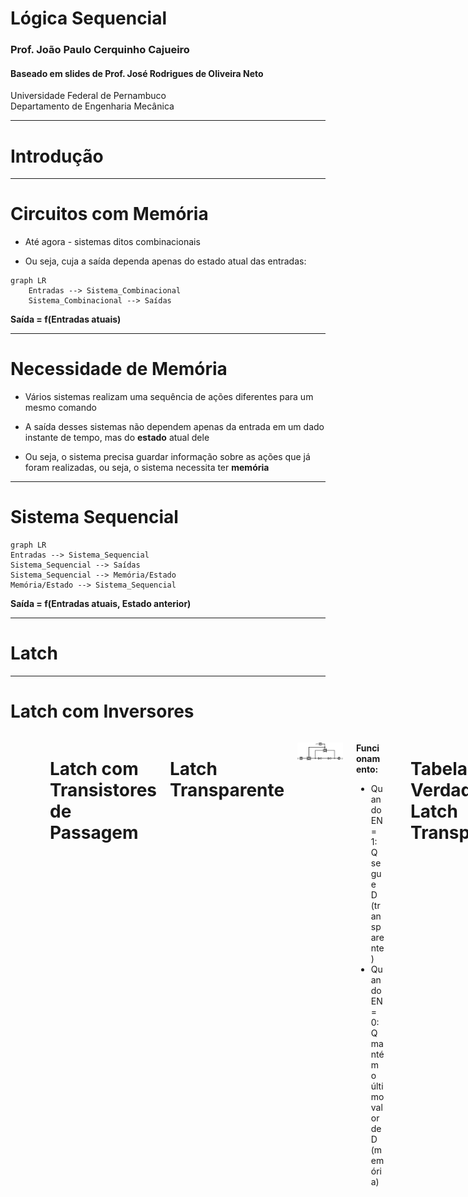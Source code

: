 # Lógica Sequencial

### Prof. João Paulo Cerquinho Cajueiro
#### Baseado em slides de Prof. José Rodrigues de Oliveira Neto

Universidade Federal de Pernambuco  
Departamento de Engenharia Mecânica

---

# Introdução

---

# Circuitos com Memória

- Até agora - sistemas ditos combinacionais

- Ou seja, cuja a saída dependa apenas do estado atual das entradas:


```mermaid
graph LR
    Entradas --> Sistema_Combinacional
    Sistema_Combinacional --> Saídas
```

**Saída = f(Entradas atuais)**

---

# Necessidade de Memória

- Vários sistemas realizam uma sequência de ações diferentes para um mesmo comando

- A saída desses sistemas não dependem apenas da entrada em um dado instante de tempo, mas do **estado** atual dele

- Ou seja, o sistema precisa guardar informação sobre as ações que já foram realizadas, ou seja, o sistema necessita ter **memória**


---

# Sistema Sequencial

<div class="flex justify-center">

```mermaid
graph LR
Entradas --> Sistema_Sequencial
Sistema_Sequencial --> Saídas
Sistema_Sequencial --> Memória/Estado
Memória/Estado --> Sistema_Sequencial
```

**Saída = f(Entradas atuais, Estado anterior)**

</div>
</div>

---

# Latch

---

# Latch com Inversores

<div class="columns">
<div class="column">
- Existem várias maneiras de guardar informação digital, 
- Uma das mais simples são os *latches*
- Analisemos o sistema ao lado:

</div>

<div class="column">

![](images/latchInversores.svg)

</div>


---

# Latch com Transistores de Passagem

# Latch Transparente

<div class="columns">
<div class="column">

![](images/latchTransparente.svg)

</div>

<div class=column>

**Funcionamento:**
- Quando EN = 1: Q segue D (transparente)
- Quando EN = 0: Q mantém o último valor de D (memória)

</div>
</div>

---

# Tabela Verdade do Latch Transparente

<div class="flex justify-center">

| EN | D | Q(t+1) | Operação |
|----|---|--------|----------|
| 0  | X | Q(t)   | Manter   |
| 1  | 0 | 0      | Reset    |
| 1  | 1 | 1      | Set      |

</div>

<v-clicks>

**Características:**
- **Transparente:** Quando habilitado, a saída segue a entrada
- **Memória:** Quando desabilitado, mantém o estado anterior
- **Nível sensitivo:** Responde ao nível do sinal de controle

</v-clicks>

---

# Análise temporal

---

# Capacidade de Memória

- Isso significa que um *latch* tem capacidade de memorizar um bit de dado digital presente na entrada **D** na transição que desabilita (transição de descida) o *enable*

- Esta é a base da memória digital: a capacidade de armazenar informação binária

---

# Latch com Portas Lógicas

<div class="columns">
<div class="column">

![](images/latchNOR.svg)
**Latch SR com portas NOR**

</div>

<div class="column">

| S | R | Q | Q̅ | | Operação |
|---|---|---|---|-|----------|
| 0 | 0 | Q | Q̅ | | Manter   |
| 0 | 1 | 0 | 1 | | Reset    |
| 1 | 0 | 1 | 0 | | Set      |
| 1 | 1 | 0 | 0 | | Proibido |

</div>

---

# Latch com Portas Lógicas

<div class="columns">
<div class="column">

![](images/latchEnableNAND.svg)
**Latch SR com portas NAND**

</div>

<div class="column">

| S | R | Q | Q̅ | | Operação |
|---|---|---|---|-|----------|
| 0 | 0 | Q | Q̅ | | Manter   |
| 0 | 1 | 0 | 1 | | Reset    |
| 1 | 0 | 1 | 0 | | Set      |
| 1 | 1 | 0 | 0 | | Proibido |

</div>

---

# Latch Transparente tipo D com Portas Lógicas

![](images/latchDNAND.svg)

---

# Circuitos Sensíveis à Bordas

---

# Como construir um Detector de Bordas

- Enquanto *enable* (**EN**) estiver ativo a saída **Q** do circuito se modifica

- Nem sempre se quer que transições da entrada **D** se propaguem imediatamente para saída **Q**

- Para esses casos, alguns circuitos discretos colocam sensores de borda de subida ou de descida no sinal de controle

---

# Detector de Bordas

![](images/detetorBorda.svg)

---

# Diferença entre Latches e Flip-Flops

- **LATCHs** - são transparentes e tem estados em que a saída varia continuamente com a entrada

- **FLIP-FLOP** - alteram as saídas em função das entradas apenas na subida ou descida do sinal de *clock*. Não são transparentes

---

# Comparação: Latch vs Flip-Flop

<div class="columns">

<div class="column">

```
Latch D:

            ┌─────┐
D ──────────┤D    ├─── Q
            │     │
EN ─────────┤     ├─── Q̅
            └─────┘

Flip-Flop D:

            ┌─────┐
D ──────────┤D    ├─── Q
            │     │
CLK ────────┤>    ├─── Q̅
            └─────┘
```

</div>

<div class="column">

**Principais diferenças:**
- **Latch:** Sensível ao nível (transparente quando EN=1)
- **Flip-Flop:** Sensível à borda (muda apenas na transição do clock)

</div>

</div>

---

# Bibliografia

- RANHEL, João. **"Eletrônica Digital, Verilog e FPGA"**, 1ª ed., Clube do Autor, 2021.

- Tutorial Logisim: http://www.cburch.com/logisim/docs/2.7/pt/html/guide/index.html
